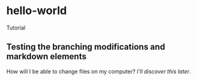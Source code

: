 # hello-world
Tutorial

## Testing the branching modifications and markdown elements
How will I be able to change files on my computer? *I'll discover this later*.
